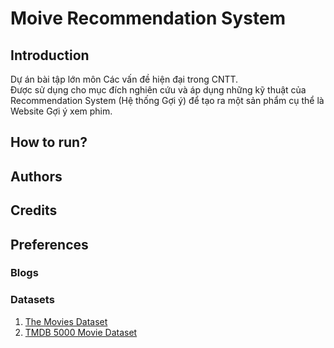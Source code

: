# Moive Recommendation System

## Introduction
 Dự án bài tập lớn môn Các vấn đề hiện đại trong CNTT. <br>
 Được sử dụng cho mục đích nghiên cứu và áp dụng những kỹ thuật của Recommendation System (Hệ thống Gợi ý) để tạo ra một sản phẩm cụ thể là Website Gợi ý xem phim. 

## How to run?

## Authors

## Credits

## Preferences
### Blogs

### Datasets
1. [The Movies Dataset](https://www.kaggle.com/datasets/rounakbanik/the-movies-dataset?resource=download)
2. [TMDB 5000 Movie Dataset](https://www.kaggle.com/datasets/tmdb/tmdb-movie-metadata?select=tmdb_5000_movies.csv)